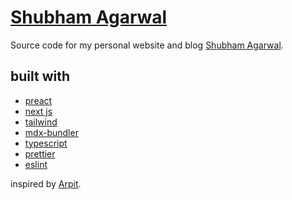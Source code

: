 # [Shubham Agarwal](https://shubhamagarwal.dev)

Source code for my personal website and blog [Shubham Agarwal](https://shubhamagarwal.dev).

## built with

- [preact](https://preactjs.com/)
- [next js](https://nextjs.org/)
- [tailwind](https://tailwindcss.com/)
- [mdx-bundler](https://github.com/kentcdodds/mdx-bundler)
- [typescript](https://www.typescriptlang.org/)
- [prettier](https://github.com/prettier/prettier)
- [eslint](https://eslint.org/)

inspired by [Arpit](https://heyitsarpit.dev/).
